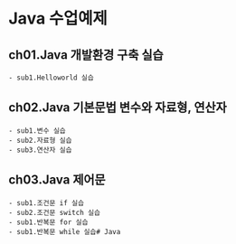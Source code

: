 # Java 수업예제

## ch01.Java 개발환경 구축 실습
	- sub1.Helloworld 실습
	
## ch02.Java 기본문법 변수와 자료형, 연산자
	- sub1.변수 실습
	- sub2.자료형 실습
	- sub3.연산자 실습
	
## ch03.Java 제어문
	- sub1.조건문 if 실습
	- sub2.조건문 switch 실습
	- sub1.반복문 for 실습
	- sub1.반복문 while 실습# Java
